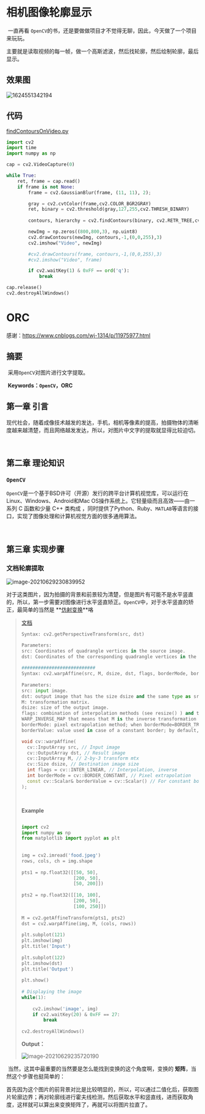 # 相机图像轮廓显示

​		一直再看 `OpenCV`的书，还是要做做项目才不觉得无聊，因此，今天做了一个项目来玩玩。

主要就是读取视频的每一帧，做一个高斯滤波，然后找轮廓，然后绘制轮廓，最后显示。

## 效果图

![1624551342194](images/1624551342194.png)

## 代码

[findContoursOnVideo.py](./findContoursOnVideo.py)

~~~python
import cv2
import time
import numpy as np

cap = cv2.VideoCapture(0)

while True:
    ret, frame = cap.read()
    if frame is not None:
        frame = cv2.GaussianBlur(frame, (11, 11), 2);

        gray = cv2.cvtColor(frame,cv2.COLOR_BGR2GRAY) 
        ret, binary = cv2.threshold(gray,127,255,cv2.THRESH_BINARY)
        
        contours, hierarchy = cv2.findContours(binary, cv2.RETR_TREE,cv2.CHAIN_APPROX_SIMPLE)  

        newImg = np.zeros((800,800,3), np.uint8)  
        cv2.drawContours(newImg, contours,-1,(0,0,255),3) 
        cv2.imshow("Video", newImg)

        #cv2.drawContours(frame, contours,-1,(0,0,255),3) 
        #cv2.imshow("Video", frame)

        if cv2.waitKey(1) & 0xFF == ord('q'):
            break

cap.release()
cv2.destroyAllWindows()
~~~



# <font alien=center>ORC</font>

感谢：https://www.cnblogs.com/wj-1314/p/11975977.html

## 摘要

​		采用`OpenCV`对图片进行文字提取。

​		**Keywords：`OpenCV`，ORC**

## 第一章  引言

​		现代社会，随着成像技术越发的发达，手机，相机等像素的提高，拍摄物体的清晰度越来越清楚，而且网络越发发达，所以，对图片中文字的提取就显得比较迫切。

​	

## 第二章 理论知识

### `OpenCV`

​		`OpenCV`是一个基于BSD许可（开源）发行的跨平台计算机视觉库，可以运行在Linux、Windows、Android和Mac OS操作系统上。它轻量级而且高效——由一系列 C 函数和少量 C++ 类构成 ，同时提供了Python、Ruby、`MATLAB`等语言的接口，实现了图像处理和计算机视觉方面的很多通用算法。

​	



## 第三章 实现步骤

### 文档轮廓提取

![image-20210629230839952](images/image-20210629230839952.png)

​		对于这类图片，因为拍摄的背景和前景较为清楚，但是图片有可能不是水平竖直的，所以，第一步需要对图像进行水平竖直矫正。`OpenCV`中，对于水平竖直的矫正，最简单的当然是 **[仿射变换](https://github.com/GuidoLuo0521/Notes/tree/master/LearnOpenCV)**咯

> [文档](https://www.geeksforgeeks.org/python-opencv-affine-transformation/)
>
> ~~~python
> Syntax: cv2.getPerspectiveTransform(src, dst)
> 
> Parameters:
> src: Coordinates of quadrangle vertices in the source image.
> dst: Coordinates of the corresponding quadrangle vertices in the destination image.
>     
> ###########################
> Syntax: cv2.warpAffine(src, M, dsize, dst, flags, borderMode, borderValue)    
>     
> Parameters:
> src: input image.
> dst: output image that has the size dsize and the same type as src.
> M: transformation matrix.
> dsize: size of the output image.
> flags: combination of interpolation methods (see resize() ) and the optional flag
> WARP_INVERSE_MAP that means that M is the inverse transformation (dst->src).
> borderMode: pixel extrapolation method; when borderMode=BORDER_TRANSPARENT, it means that the pixels in the destination image corresponding to the “outliers” in the source image are not modified by the function.
> borderValue: value used in case of a constant border; by default, it is 0.
> ~~~
>
> ~~~c++
> void cv::warpAffine(
>  	cv::InputArray src, // Input image
>  	cv::OutputArray dst, // Result image
>  	cv::InputArray M, // 2-by-3 transform mtx
>  	cv::Size dsize, // Destination image size
>  	int flags = cv::INTER_LINEAR, // Interpolation, inverse
>  	int borderMode = cv::BORDER_CONSTANT, // Pixel extrapolation
>  	const cv::Scalar& borderValue = cv::Scalar() // For constant borders
> );
> ~~~
>
> ​		
>
> **Example**
>
> ~~~python
> 
> import cv2
> import numpy as np
> from matplotlib import pyplot as plt
>   
>   
> img = cv2.imread('food.jpeg')
> rows, cols, ch = img.shape
>   
> pts1 = np.float32([[50, 50],
>                    [200, 50], 
>                    [50, 200]])
>   
> pts2 = np.float32([[10, 100],
>                    [200, 50], 
>                    [100, 250]])
>   
> M = cv2.getAffineTransform(pts1, pts2)
> dst = cv2.warpAffine(img, M, (cols, rows))
>   
> plt.subplot(121)
> plt.imshow(img)
> plt.title('Input')
>   
> plt.subplot(122)
> plt.imshow(dst)
> plt.title('Output')
>   
> plt.show()
>   
> # Displaying the image
> while(1):
>       
>     cv2.imshow('image', img)
>     if cv2.waitKey(20) & 0xFF == 27:
>         break
>           
> cv2.destroyAllWindows()
> ~~~
>
> **Output：**
>
> ![image-20210629235720190](images/image-20210629235720190.png)

​		当然，这其中最重要的当然要是怎么能找到变换的这个角度啊，变换的 **矩阵**，当然这个步骤也挺简单的：

首先因为这个图片的前背景对比是比较明显的，所以，可以通过二值化后，获取图片轮廓边界；再对轮廓线进行霍夫线检测，然后获取水平和竖直线，进而获取角度，这样就可以算出来变换矩阵了，再就可以将图片拉直了。

​		
